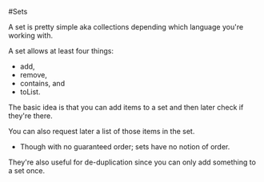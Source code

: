 #Sets

A set is pretty simple aka collections depending which language you're working with. 

A set allows at least four things: 
- add,
- remove,
- contains, and 
- toList. 

The basic idea is that you can add items to a set and then later check if they're there. 

You can also request later a list of those items in the set. 
- Though with no guaranteed order; sets have no notion of order.

They're also useful for de-duplication since you can only add something to a set once.
